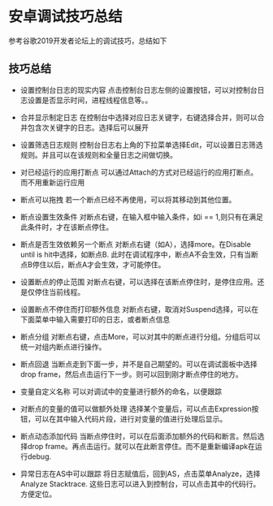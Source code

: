 # 安卓调试技巧总结
参考谷歌2019开发者论坛上的调试技巧，总结如下

## 技巧总结
* 设置控制台日志的现实内容
点击控制台日志左侧的设置按钮，可以对控制台日志设置是否显示时间，进程线程信息等。。

* 合并显示制定日志
在控制台中选择对应日志关键字，右键选择合并，则可以合并包含次关键字的日志。选择后可以展开

* 设置筛选日志规则
控制台日志右上角的下拉菜单选择Edit，可以设置日志筛选规则。并且可以在该规则和全量日志之间做切换。

* 对已经运行的应用打断点
可以通过Attach的方式对已经运行的应用打断点。而不用重新运行应用

* 断点可以拖拽
若一个断点已经不再使用，可以将其移动到其他位置。

* 断点设置生效条件
对断点右键，在输入框中输入条件，如i == 1,则只有在满足此条件时，才在该断点停住。

* 断点是否生效依赖另一个断点
对断点右键（如A），选择more。在Disable until is hit中选择，如断点B. 此时在调试程序中，断点A不会生效，只有当断点B停住以后，断点A才会生效，才可能停住。

* 设置断点的停止范围
对断点右键，可以选择在该断点停住时，是停住应用。还是仅停住当前线程。

* 设置断点不停住而打印额外信息
对断点右键，取消对Suspend选择，可以在下面菜单中输入需要打印的日志，或者断点信息

* 断点分组
对断点右键，点击More，可以对其中的断点进行分组。分组后可以统一对组内断点进行操作。

* 断点回退
当断点走到下面一步，并不是自己期望的。可以在调试面板中选择drop frame，然后点击运行下一步。则可以回到刚才断点停住的地方。

* 变量自定义名称
可以对调试中的变量进行额外的命名，以便跟踪

* 对断点的变量的值可以做额外处理
选择某个变量后，可以点击Expression按钮，可以在其中输入代码片段，进行对变量的值进行处理后显示。

* 断点动态添加代码
当断点停住时，可以在后面添加额外的代码和断言。然后选择drop frame。再点击运行。就可以在此断言停住。而不是重新编译apk在运行debug.

* 异常日志在AS中可以跟踪
将日志赋值后，回到AS，点击菜单Analyze，选择Analyze Stacktrace. 这些日志可以进入到控制台，可以点击其中的代码行。方便定位。